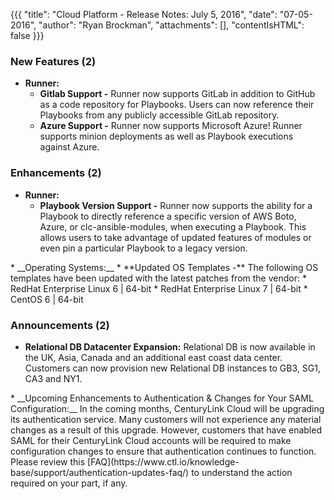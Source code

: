 {{{
"title": "Cloud Platform - Release Notes: July 5, 2016",
"date": "07-05-2016",
"author": "Ryan Brockman",
"attachments": [],
"contentIsHTML": false
}}}


### New Features (2)
* __Runner:__
	* **Gitlab Support -** Runner now supports GitLab in addition to GitHub as a code repository for Playbooks. Users can now reference their Playbooks from any publicly accessible GitLab repository.
	* **Azure Support -** Runner now supports Microsoft Azure! Runner supports minion deployments as well as Playbook executions against Azure.


### Enhancements (2)
* __Runner:__
	* **Playbook Version Support -** Runner now supports the ability for a Playbook to directly reference a specific version of AWS Boto, Azure, or clc-ansible-modules, when executing a Playbook. This allows users to take advantage of updated features of modules or even pin a particular Playbook to a legacy version.
<p>
* __Operating Systems:__
	* **Updated OS Templates -** The following OS templates have been updated with the latest patches from the vendor:
        * RedHat Enterprise Linux 6 | 64-bit
        * RedHat Enterprise Linux 7 | 64-bit
        * CentOS 6 | 64-bit


### Announcements (2)
* __Relational DB Datacenter Expansion:__  Relational DB is now available in the UK, Asia, Canada and an additional east coast data center.  Customers can now provision new Relational DB instances to GB3, SG1, CA3 and NY1.
<p>
* __Upcoming Enhancements to Authentication & Changes for Your SAML Configuration:__ In the coming months, CenturyLink Cloud will be upgrading its authentication service. Many customers will not experience any material changes as a result of this upgrade. However, customers that have enabled SAML for their CenturyLink Cloud accounts will be required to make configuration changes to ensure that authentication continues to function.  Please review this [FAQ](https://www.ctl.io/knowledge-base/support/authentication-updates-faq/)  to understand the action required on your part, if any.
